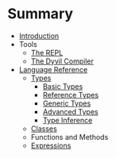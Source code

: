 # Summary

* [Introduction](README.md)
* Tools
   * [The REPL](repl.md)
   * [The Dyvil Compiler](dyvil-compiler.md)
* [Language Reference](language-reference.md)
   * [Types](types.md)
       * [Basic Types](basic-types.md)
       * [Reference Types](reference-types.md)
       * [Generic Types](generic-types.md)
       * [Advanced Types](advanced-types.md)
       * [Type Inference](type-inference.md)
   * [Classes](classes.md)
   * Functions and Methods
   * [Expressions](expressions.md)


